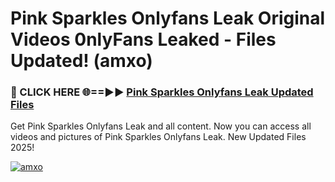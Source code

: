 # Pink Sparkles Onlyfans Leak Original Videos 0nlyFans Leaked - Files Updated! (amxo)

<h3>🔴 CLICK HERE 🌐==►► <a href="https://tinyurl.com/2jnfzry5" rel="nofollow">Pink Sparkles Onlyfans Leak Updated Files</a></h3>

Get Pink Sparkles Onlyfans Leak and all content. Now you can access all videos and pictures of Pink Sparkles Onlyfans Leak. New Updated Files 2025!

[![amxo](https://i.imgur.com/GyGTBgg.gif)](https://tinyurl.com/2jnfzry5)

